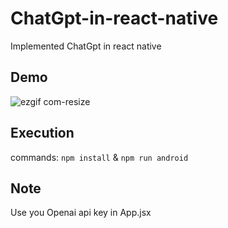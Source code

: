 # ChatGpt-in-react-native
Implemented ChatGpt in react native
## Demo
![ezgif com-resize](https://user-images.githubusercontent.com/56933027/229354368-bf1a310c-79ee-48ca-9e18-a5f2875bbfc2.gif)
## Execution
commands: `npm install` & `npm run android`
## Note
Use you Openai api key in App.jsx
